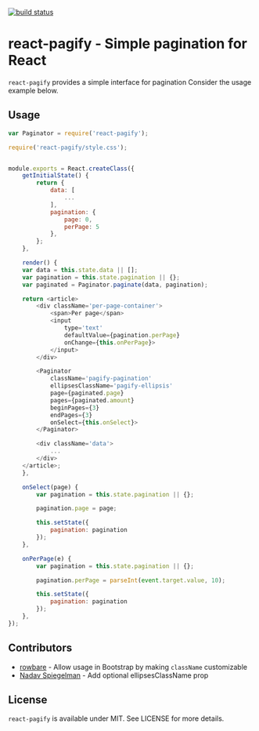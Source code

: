 [![build status](https://secure.travis-ci.org/bebraw/react-pagify.png)](http://travis-ci.org/bebraw/react-pagify)
# react-pagify - Simple pagination for React

`react-pagify` provides a simple interface for pagination Consider the usage example below.

## Usage

```javascript
var Paginator = require('react-pagify');

require('react-pagify/style.css');


module.exports = React.createClass({
    getInitialState() {
        return {
            data: [
                ...
            ],
            pagination: {
                page: 0,
                perPage: 5
            },
        };
    },

    render() {
    var data = this.state.data || [];
    var pagination = this.state.pagination || {};
    var paginated = Paginator.paginate(data, pagination);

    return <article>
        <div className='per-page-container'>
            <span>Per page</span>
            <input
                type='text'
                defaultValue={pagination.perPage}
                onChange={this.onPerPage}>
            </input>
        </div>

        <Paginator
            className='pagify-pagination'
            ellipsesClassName='pagify-ellipsis'
            page={paginated.page}
            pages={paginated.amount}
            beginPages={3}
            endPages={3}
            onSelect={this.onSelect}>
        </Paginator>

        <div className='data'>
            ...
        </div>
    </article>;
    },

    onSelect(page) {
        var pagination = this.state.pagination || {};

        pagination.page = page;

        this.setState({
            pagination: pagination
        });
    },

    onPerPage(e) {
        var pagination = this.state.pagination || {};

        pagination.perPage = parseInt(event.target.value, 10);

        this.setState({
            pagination: pagination
        });
    },
});
```

## Contributors

* [rowbare](https://github.com/rowbare) - Allow usage in Bootstrap by making `className` customizable
* [Nadav Spiegelman](https://github.com/nadavspi) - Add optional ellipsesClassName prop

## License

`react-pagify` is available under MIT. See LICENSE for more details.
